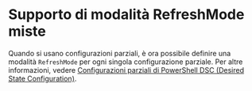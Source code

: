 # Supporto di modalità RefreshMode miste

Quando si usano configurazioni parziali, è ora possibile definire una modalità `RefreshMode` per ogni singola configurazione parziale. Per altre informazioni, vedere [Configurazioni parziali di PowerShell DSC (Desired State Configuration)](../dsc/partialConfigs.md).



<!--HONumber=Jun16_HO4-->


